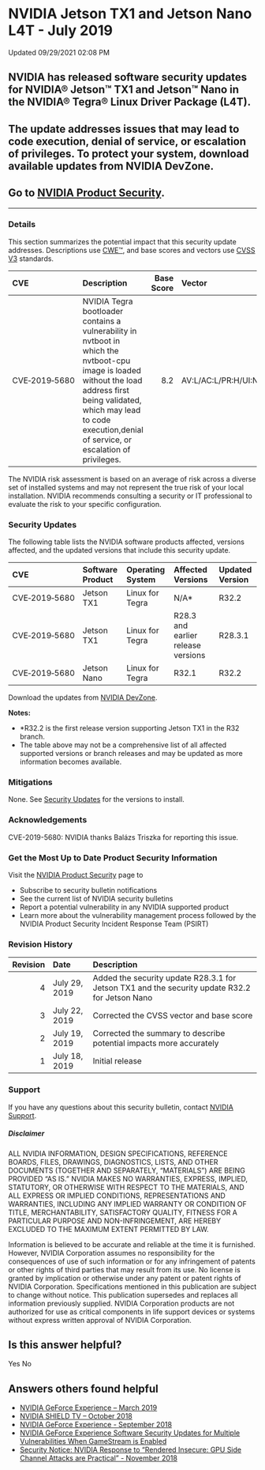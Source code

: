

 NVIDIA Jetson TX1 and Jetson Nano L4T - July 2019
====================================================================




 Updated 09/29/2021 02:08 PM



NVIDIA has released software security updates for NVIDIA® Jetson™ TX1 and Jetson™ Nano in the NVIDIA® Tegra® Linux Driver Package (L4T).
----------------------------------------------------------------------------------------------------------------------------------------


The update addresses issues that may lead to code execution, denial of service, or escalation of privileges. To protect your system, download available updates from NVIDIA DevZone.
------------------------------------------------------------------------------------------------------------------------------------------------------------------------------------


Go to [NVIDIA Product Security](https://www.nvidia.com/product-security/).
--------------------------------------------------------------------------






---




### Details


This section summarizes the potential impact that this security update addresses. Descriptions use [CWE™](https://cwe.mitre.org/), and base scores and vectors use [CVSS V3](https://www.first.org/cvss/user-guide) standards.


| CVE | Description | Base Score | Vector |
|:--------------|:--------------------------------------------------------------------------------------------------------------------------------------------------------------------------------------------------------------------------------------|-------------:|:------------------------------------|
| CVE‑2019‑5680 | NVIDIA Tegra bootloader contains a vulnerability in nvtboot in which the nvtboot-cpu image is loaded without the load address first being validated, which may lead to code execution,denial of service, or escalation of privileges. | 8.2 | AV:L/AC:L/PR:H/UI:N/S:C/C:H/I:H/A:H |
The NVIDIA risk assessment is based on an average of risk across a diverse set of installed systems and may not represent the true risk of your local installation. NVIDIA recommends consulting a security or IT professional to evaluate the risk to your specific configuration.


### Security Updates


The following table lists the NVIDIA software products affected, versions affected, and the updated versions that include this security update.


| CVE | Software Product | Operating System | Affected Versions | Updated Version |
|:--------------|:-------------------|:-------------------|:-----------------------------------|:------------------|
| CVE‑2019‑5680 | Jetson TX1 | Linux for Tegra | N/A\* | R32.2 |
| CVE‑2019‑5680 | Jetson TX1 | Linux for Tegra | R28.3 and earlier release versions | R28.3.1 |
| CVE‑2019‑5680 | Jetson Nano | Linux for Tegra | R32.1 | R32.2 |
Download the updates from [NVIDIA DevZone](https://developer.nvidia.com/embedded/downloads).


**Notes:**


* \*R32.2 is the first release version supporting Jetson TX1 in the R32 branch.
* The table above may not be a comprehensive list of all affected supported versions or branch releases and may be updated as more information becomes available.


### Mitigations


None. See [Security Updates](#security-updates) for the versions to install.


### Acknowledgements


CVE-2019-5680: NVIDIA thanks Balázs Triszka for reporting this issue.


### Get the Most Up to Date Product Security Information


Visit the [NVIDIA Product Security](https://www.nvidia.com/security) page to


* Subscribe to security bulletin notifications
* See the current list of NVIDIA security bulletins
* Report a potential vulnerability in any NVIDIA supported product
* Learn more about the vulnerability management process followed by the NVIDIA Product Security Incident Response Team (PSIRT)


### Revision History


| Revision | Date | Description |
|-----------:|:--------------|:-----------------------------------------------------------------------------------------------|
| 4 | July 29, 2019 | Added the security update R28.3.1 for Jetson TX1 and the security update R32.2 for Jetson Nano |
| 3 | July 22, 2019 | Corrected the CVSS vector and base score |
| 2 | July 19, 2019 | Corrected the summary to describe potential impacts more accurately |
| 1 | July 18, 2019 | Initial release |
### Support


If you have any questions about this security bulletin, contact [NVIDIA Support](https://www.nvidia.com/object/support.html).


##### Disclaimer


ALL NVIDIA INFORMATION, DESIGN SPECIFICATIONS, REFERENCE BOARDS, FILES, DRAWINGS, DIAGNOSTICS, LISTS, AND OTHER DOCUMENTS (TOGETHER AND SEPARATELY, “MATERIALS”) ARE BEING PROVIDED “AS IS.” NVIDIA MAKES NO WARRANTIES, EXPRESS, IMPLIED, STATUTORY, OR OTHERWISE WITH RESPECT TO THE MATERIALS, AND ALL EXPRESS OR IMPLIED CONDITIONS, REPRESENTATIONS AND WARRANTIES, INCLUDING ANY IMPLIED WARRANTY OR CONDITION OF TITLE, MERCHANTABILITY, SATISFACTORY QUALITY, FITNESS FOR A PARTICULAR PURPOSE AND NON-INFRINGEMENT, ARE HEREBY EXCLUDED TO THE MAXIMUM EXTENT PERMITTED BY LAW.


Information is believed to be accurate and reliable at the time it is furnished. However, NVIDIA Corporation assumes no responsibility for the consequences of use of such information or for any infringement of patents or other rights of third parties that may result from its use. No license is granted by implication or otherwise under any patent or patent rights of NVIDIA Corporation. Specifications mentioned in this publication are subject to change without notice. This publication supersedes and replaces all information previously supplied. NVIDIA Corporation products are not authorized for use as critical components in life support devices or systems without express written approval of NVIDIA Corporation.










Is this answer helpful?
-----------------------



Yes
No







Answers others found helpful
----------------------------


* [ NVIDIA GeForce Experience – March 2019](/app/answers/detail/a_id/4784/related/1)
* [ NVIDIA SHIELD TV – October 2018](/app/answers/detail/a_id/4704/related/1)
* [ NVIDIA GeForce Experience - September 2018](/app/answers/detail/a_id/4725/related/1)
* [ NVIDIA GeForce Experience Software Security Updates for Multiple Vulnerabilities When GameStream is Enabled](/app/answers/detail/a_id/4685/related/1)
* [Security Notice: NVIDIA Response to “Rendered Insecure: GPU Side Channel Attacks are Practical” - November 2018](/app/answers/detail/a_id/4738/related/1)








